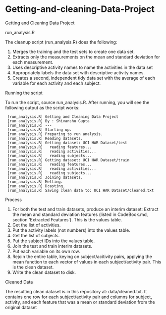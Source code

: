 Getting-and-cleaning-Data-Project
=================================
Getting and Cleaning Data Project

run_analysis.R

The cleanup script (run_analysis.R) does the following:

1.  Merges the training and the test sets to create one data set.
2.  Extracts only the measurements on the mean and standard deviation for       each measurement.
3.  Uses descriptive activity names to name the activities in the data set
4.  Appropriately labels the data set with descriptive activity names.
5.  Creates a second, independent tidy data set with the average of each variable for each activity and each subject.

Running the script

To run the script, source run_analysis.R. After running, you will see the following output as the script works:

     [run_analysis.R] Getting and Cleaning Data Project 
     [run_analysis.R] By : Shivanshu Gupta 
     [run_analysis.R] --- 
     [run_analysis.R] Starting up. 
     [run_analysis.R] Preparing to run analysis. 
     [run_analysis.R] Reading datasets. 
     [run_analysis.R] Getting dataset: UCI HAR Dataset/test 
     [run_analysis.R]   reading features... 
     [run_analysis.R]   reading activities... 
     [run_analysis.R]   reading subjects... 
     [run_analysis.R] Getting dataset: UCI HAR Dataset/train 
     [run_analysis.R]   reading features... 
     [run_analysis.R]   reading activities... 
     [run_analysis.R]   reading subjects... 
     [run_analysis.R] Joining datasets. 
     [run_analysis.R] Melting. 
     [run_analysis.R] Dcasting. 
     [run_analysis.R] Saving clean data to: UCI HAR Dataset/cleaned.txt

Process

1. For both the test and train datasets, produce an interim dataset:
Extract the mean and standard deviation features (listed in CodeBook.md, section 'Extracted Features'). This is the values table.
2. Get the list of activities.
3. Put the activity labels (not numbers) into the values table.
4. Get the list of subjects.
5. Put the subject IDs into the values table.
6. Join the test and train interim datasets.
6. Put each variable on its own row.
7. Rejoin the entire table, keying on subject/acitivity pairs, applying the mean function to each vector of values in each subject/activity pair. This is the clean dataset.
8. Write the clean dataset to disk.

Cleaned Data

The resulting clean dataset is in this repository at: data/cleaned.txt. It contains one row for each subject/activity pair and columns for subject, activity, and each feature that was a mean or standard deviation from the original dataset
